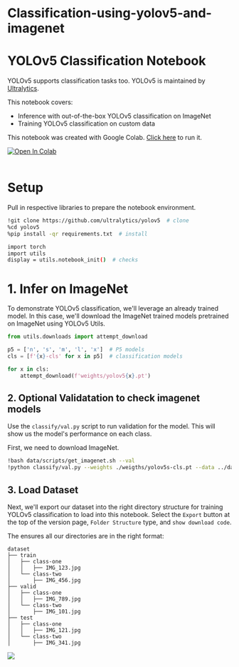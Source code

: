 # Classification-using-yolov5-and-imagenet
# YOLOv5 Classification Notebook

YOLOv5 supports classification tasks too. YOLOv5 is maintained by [Ultralytics](https://github.com/ultralytics/yolov5).

This notebook covers:

*   Inference with out-of-the-box YOLOv5 classification on ImageNet
*  Training YOLOv5 classification on custom data



This notebook was created with Google Colab. [Click here](https://colab.research.google.com/github/s4ki3f/Lightning-Series/blob/main/YOLOv5_Classification_Tutorial.ipynb#scrollTo=5GYQX3of4QiW) to run it.
<br>
<div>
  <a href="https://colab.research.google.com/github/s4ki3f/Lightning-Series/blob/main/YOLOv5_Classification_Tutorial.ipynb#scrollTo=5GYQX3of4QiW"><img src="https://colab.research.google.com/assets/colab-badge.svg" alt="Open In Colab"></a>
</div>
<br>

# Setup

Pull in respective libraries to prepare the notebook environment.
```bash
!git clone https://github.com/ultralytics/yolov5  # clone
%cd yolov5
%pip install -qr requirements.txt  # install

import torch
import utils
display = utils.notebook_init()  # checks
```
# 1. Infer on ImageNet

To demonstrate YOLOv5 classification, we'll leverage an already trained model. In this case, we'll download the ImageNet trained models pretrained on ImageNet using YOLOv5 Utils.

```python
from utils.downloads import attempt_download

p5 = ['n', 's', 'm', 'l', 'x']  # P5 models
cls = [f'{x}-cls' for x in p5]  # classification models

for x in cls:
    attempt_download(f'weights/yolov5{x}.pt')
```
## 2. Optional Validatation to check imagenet models

Use the `classify/val.py` script to run validation for the model. This will show us the model's performance on each class.

First, we need to download ImageNet.

```bash
!bash data/scripts/get_imagenet.sh --val
!python classify/val.py --weights ./weigths/yolov5s-cls.pt --data ../datasets/imagenet
```


## 3. Load  Dataset

Next, we'll export our dataset into the right directory structure for training YOLOv5 classification to load into this notebook. Select the `Export` button at the top of the version page, `Folder Structure` type, and `show download code`.

The ensures all our directories are in the right format:

```
dataset
├── train
│   ├── class-one
│   │   ├── IMG_123.jpg
│   └── class-two
│       ├── IMG_456.jpg
├── valid
│   ├── class-one
│   │   ├── IMG_789.jpg
│   └── class-two
│       ├── IMG_101.jpg
├── test
│   ├── class-one
│   │   ├── IMG_121.jpg
│   └── class-two
│       ├── IMG_341.jpg
```

![](https://i.imgur.com/BF9BNR8.gif)


